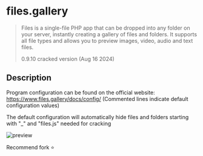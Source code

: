 # files.gallery

> Files is a single-file PHP app that can be dropped into any folder on your server, instantly creating a gallery of files and folders. It supports all file types and allows you to preview images, video, audio and text files.
>
> 0.9.10 cracked version (Aug 16 2024)

## Description

Program configuration can be found on the official website: <https://www.files.gallery/docs/config/> (Commented lines indicate default configuration values)

The default configuration will automatically hide files and folders starting with "_" and "files.js" needed for cracking

![preview](https://github.com/albaz64/files.gallery/assets/80263760/7eee15ba-76e5-483d-9e99-ddd8255433dc)

Recommend fork ⭐
